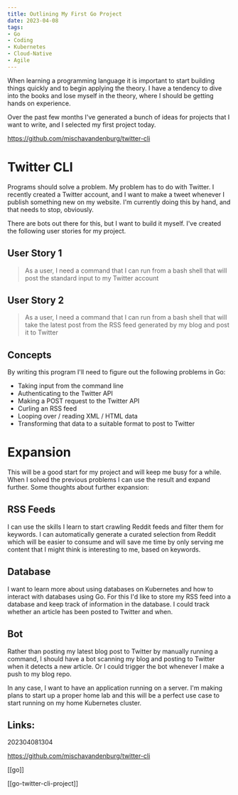 ```yaml
---
title: Outlining My First Go Project
date: 2023-04-08
tags:
- Go
- Coding
- Kubernetes
- Cloud-Native
- Agile
---
```


When learning a programming language it is important to start building things quickly and to begin applying the theory. I have a tendency to dive into the books and lose myself in the theory, where I should be getting hands on experience. 

Over the past few months I've generated a bunch of ideas for projects that I want to write, and I selected my first project today. 

https://github.com/mischavandenburg/twitter-cli

# Twitter CLI

Programs should solve a problem. My problem has to do with Twitter. I recently created a Twitter account, and I want to make a tweet whenever I publish something new on my website. I'm currently doing this by hand, and that needs to stop, obviously. 

There are bots out there for this, but I want to build it myself. I've created the following user stories for my project.

## User Story 1

> As a user, I need a command that I can run from a bash shell that will post the standard input to my Twitter account

## User Story 2

> As a user, I need a command that I can run from a bash shell that will take the latest post from the RSS feed generated by my blog and post it to Twitter

## Concepts

By writing this program I'll need to figure out the following problems in Go:

* Taking input from the command line
* Authenticating to the Twitter API
* Making a POST request to the Twitter API 
* Curling an RSS feed
* Looping over / reading XML / HTML data
* Transforming that data to a suitable format to post to Twitter

# Expansion

This will be a good start for my project and will keep me busy for a while. When I solved the previous problems I can use the result and expand further. Some thoughts about further expansion:

## RSS Feeds

I can use the skills I learn to start crawling Reddit feeds and filter them for keywords. I can automatically generate a curated selection from Reddit which will be easier to consume and will save me time by only serving me content that I might think is interesting to me, based on keywords.

## Database

I want to learn more about using databases on Kubernetes and how to interact with databases using Go. For this I'd like to store my RSS feed into a database and keep track of information in the database. I could track whether an article has been posted to Twitter and when. 

## Bot

Rather than posting my latest blog post to Twitter by manually running a command, I should have a bot scanning my blog and posting to Twitter when it detects a new article. Or I could trigger the bot whenever I make a push to my blog repo. 

In any case, I want to have an application running on a server. I'm making plans to start up a proper home lab and this will be a perfect use case to start running on my home Kubernetes cluster. 

## Links:
202304081304

https://github.com/mischavandenburg/twitter-cli

[[go]]

[[go-twitter-cli-project]]

